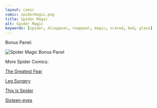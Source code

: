 ```yaml
---
layout: comic
comic: spidermagic.png
title: Spider Magic
alt: Spider Magic
keywords: [spider, disappear, reappear, magic, scared, bed, glass]
---
```




Bonus Panel:

![Spider Magic Bonus Panel](/images/spidermagic_bonus.png)

More Spider Comics:

[The Greatest Fear](https://lolnein.com/2018/06/18/thegreatestfear/)

[Leg Surgery](https://lolnein.com/2017/06/30/legsurgery/)

[This Is Spider](https://lolnein.com/2014/02/28/thisisspider/)

[Sixteen-eyes](https://lolnein.com/2015/08/23/sixteeneyes/)